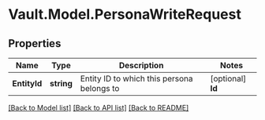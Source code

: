 # Vault.Model.PersonaWriteRequest

## Properties

Name | Type | Description | Notes
------------ | ------------- | ------------- | -------------
**EntityId** | **string** | Entity ID to which this persona belongs to | [optional] **Id** | **string** | ID of the persona | [optional] **Metadata** | **Object** | Metadata to be associated with the persona. In CLI, this parameter can be repeated multiple times, and it all gets merged together. For example: vault &lt;command&gt; &lt;path&gt; metadata&#x3D;key1&#x3D;value1 metadata&#x3D;key2&#x3D;value2 | [optional] **MountAccessor** | **string** | Mount accessor to which this persona belongs to | [optional] **Name** | **string** | Name of the persona | [optional] 

[[Back to Model list]](../README.md#documentation-for-models) [[Back to API list]](../README.md#documentation-for-api-endpoints) [[Back to README]](../README.md)

